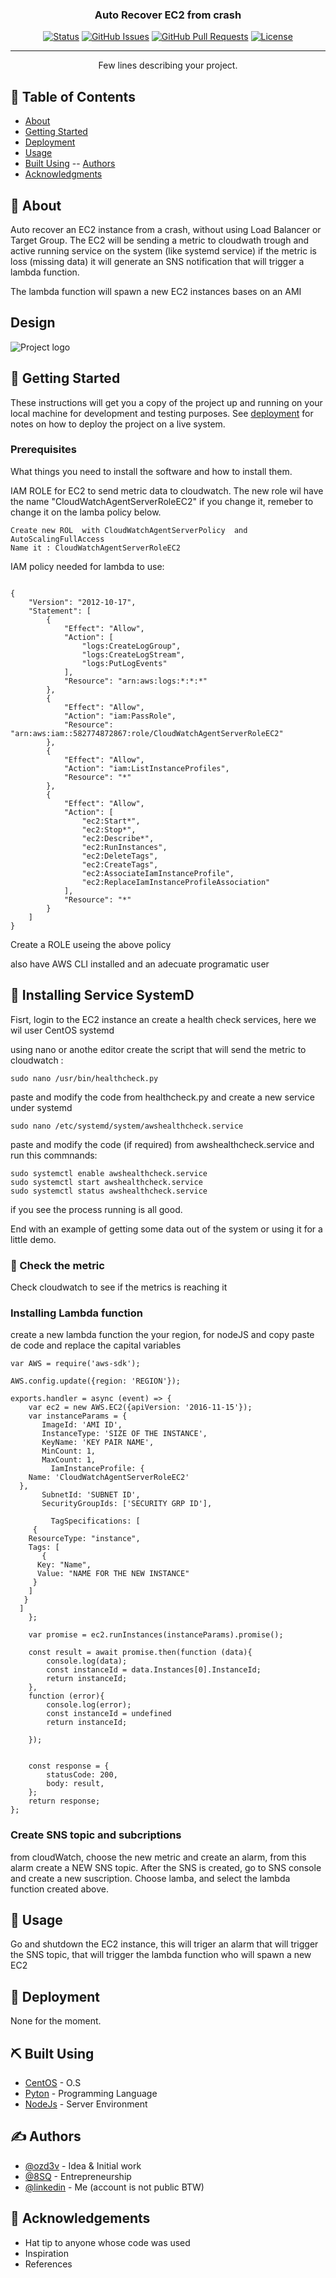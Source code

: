 
<h3 align="center">Auto Recover EC2 from crash </h3>

<div align="center">

[![Status](https://img.shields.io/badge/status-active-success.svg)]()
[![GitHub Issues](https://img.shields.io/github/issues/ozd3v/RecoverEC2FromCrash.svg)](https://github.com/ozd3v/RecoverEC2FromCrash/issues)
[![GitHub Pull Requests](https://img.shields.io/github/issues-pr/ozd3v/RecoverEC2FromCrash.svg)](https://github.com/ozd3v/RecoverEC2FromCrash/pulls)
[![License](https://img.shields.io/badge/license-MIT-blue.svg)](/LICENSE)

</div>

---

<p align="center"> Few lines describing your project.
    <br> 
</p>

## 📝 Table of Contents

- [About](#about)
- [Getting Started](#getting_started)
- [Deployment](#deployment)
- [Usage](#usage)
- [Built Using](#built_using)
-- [Authors](#authors)
- [Acknowledgments](#acknowledgement)

## 🧐 About <a name = "about"></a>

Auto recover an EC2 instance from a crash, without using Load Balancer or Target Group. 
The EC2 will be sending a metric to cloudwath trough and active running service on the system (like systemd service)
if the metric is loss (missing data) it will generate an SNS notification that will trigger a lambda function.

The lambda function will spawn a new EC2 instances bases on an AMI

## Design

<img  src="https://raw.githubusercontent.com/ozd3v/RecoverEC2FromCrash/master/recoverec2fromcrash.svg" alt="Project logo"></a>

## 🏁 Getting Started <a name = "getting_started"></a>

These instructions will get you a copy of the project up and running on your local machine for development and testing purposes. See [deployment](#deployment) for notes on how to deploy the project on a live system.

### Prerequisites

What things you need to install the software and how to install them.

IAM ROLE for EC2 to send metric data to cloudwatch. The new role wil have the name "CloudWatchAgentServerRoleEC2" if you change it, remeber to change it on the lamba policy below. 
```
Create new ROL  with CloudWatchAgentServerPolicy  and AutoScalingFullAccess
Name it : CloudWatchAgentServerRoleEC2
```

IAM policy needed for lambda to use:
```

{
    "Version": "2012-10-17",
    "Statement": [
        {
            "Effect": "Allow",
            "Action": [
                "logs:CreateLogGroup",
                "logs:CreateLogStream",
                "logs:PutLogEvents"
            ],
            "Resource": "arn:aws:logs:*:*:*"
        },
        {
            "Effect": "Allow",
            "Action": "iam:PassRole",
            "Resource": "arn:aws:iam::582774872867:role/CloudWatchAgentServerRoleEC2"
        },
        {
            "Effect": "Allow",
            "Action": "iam:ListInstanceProfiles",
            "Resource": "*"
        },
        {
            "Effect": "Allow",
            "Action": [
                "ec2:Start*",
                "ec2:Stop*",
                "ec2:Describe*",
                "ec2:RunInstances",
                "ec2:DeleteTags",
                "ec2:CreateTags",
                "ec2:AssociateIamInstanceProfile",
                "ec2:ReplaceIamInstanceProfileAssociation"
            ],
            "Resource": "*"
        }
    ]
}

```
Create a ROLE useing the above policy

also have AWS CLI installed and an adecuate programatic user 


## 🔧  Installing Service SystemD

Fisrt, login to the EC2 instance an create a health check services, here we wil user CentOS systemd

using nano or anothe editor create the script that will send the metric to cloudwatch :
```
sudo nano /usr/bin/healthcheck.py

```

paste and modify the code from healthcheck.py and create a new service under systemd

```
sudo nano /etc/systemd/system/awshealthcheck.service
```
paste and modify the code (if required) from awshealthcheck.service and run this commnands:

```
sudo systemctl enable awshealthcheck.service
sudo systemctl start awshealthcheck.service
sudo systemctl status awshealthcheck.service

```
if you see the process running is all good. 


End with an example of getting some data out of the system or using it for a little demo.

### 🔧 Check the metric <a name = "tests"></a>

Check cloudwatch to see if the metrics is reaching it

### Installing Lambda function

create a new lambda function the your region, for nodeJS and copy paste de code and replace the capital variables

```
var AWS = require('aws-sdk');

AWS.config.update({region: 'REGION'});

exports.handler = async (event) => {
    var ec2 = new AWS.EC2({apiVersion: '2016-11-15'});
    var instanceParams = {
       ImageId: 'AMI ID', 
       InstanceType: 'SIZE OF THE INSTANCE',
       KeyName: 'KEY PAIR NAME',
       MinCount: 1,
       MaxCount: 1,
         IamInstanceProfile: {
    Name: 'CloudWatchAgentServerRoleEC2'
  },
       SubnetId: 'SUBNET ID',
       SecurityGroupIds: ['SECURITY GRP ID'],
       
         TagSpecifications: [
     {
    ResourceType: "instance", 
    Tags: [
       {
      Key: "Name", 
      Value: "NAME FOR THE NEW INSTANCE"
     }
    ]
   }
  ]
    };
    
    var promise = ec2.runInstances(instanceParams).promise();
    
    const result = await promise.then(function (data){
        console.log(data);
        const instanceId = data.Instances[0].InstanceId;
        return instanceId;
    },
    function (error){
        console.log(error);
        const instanceId = undefined
        return instanceId;
        
    });


    const response = {
        statusCode: 200,
        body: result,
    };
    return response;
};

```
### Create SNS topic and subcriptions

from cloudWatch, choose the new metric and create an alarm, from this alarm create a NEW SNS topic.
After the SNS is created, go to SNS console and create a new suscription. Choose lamba, and select the 
lambda function created above. 


## 🎈 Usage <a name="usage"></a>

Go and shutdown the EC2 instance, this will triger an alarm that will trigger the SNS topic, that will trigger the lambda function who will spawn a new EC2

## 🚀 Deployment <a name = "deployment"></a>

None for the moment.

## ⛏️ Built Using <a name = "built_using"></a>

- [CentOS](https://www.centos.org/) - O.S
- [Pyton](https://www.python.org/) - Programming Language
- [NodeJs](https://nodejs.org/en/) - Server Environment

## ✍️ Authors <a name = "authors"></a>

- [@ozd3v](https://github.com/ozd3v) - Idea & Initial work
- [@8SQ](https://www.8sq.cl) - Entrepreneurship
- [@linkedin](https://www.linkedin.com/in/ricardoberrezueta/) - Me (account is not public BTW)


## 🎉 Acknowledgements <a name = "acknowledgement"></a>

- Hat tip to anyone whose code was used
- Inspiration
- References
